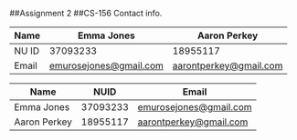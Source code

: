 ##Assignment 2
##CS-156
Contact info.

|Name  |      Emma Jones        |      Aaron Perkey      |
| ---- | ---------------------- | ---------------------- |
|NU ID |       37093233         |       18955117         |
|Email | emurosejones@gmail.com | aarontperkey@gmail.com |


|Name         |         NUID           |         Email          |
| ----------- | ---------------------- | ---------------------- |
|Emma Jones   |       37093233         | emurosejones@gmail.com |
|Aaron Perkey |       18955117         | aarontperkey@gmail.com |

